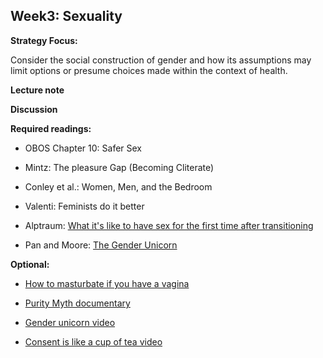 ## Week3: Sexuality

**Strategy Focus:**

Consider the social construction of gender and how its assumptions may limit options or presume choices made within the context of health.



**Lecture note**

**Discussion**

**Required readings:**

- OBOS Chapter 10: Safer Sex

- Mintz: The pleasure Gap (Becoming Cliterate)

- Conley et al.: Women, Men, and the Bedroom

- Valenti: Feminists do it better

- Alptraum: [What it's like to have sex for the first time after transitioning](https://www.them.us/story/sex-after-transitioning)

- Pan and Moore: [The Gender Unicorn](http://www.transstudent.org/gender/)

  

**Optional:**

- [How to masturbate if you have a vagina](http://www.teenvogue.com/story/how-to-masturbate-if-you-have-a-vagina)

- [Purity Myth documentary](https://umich.kanopy.com/video/purity-myth)

- [Gender unicorn video](https://www.youtube.com/watch?v=YPNCzXYy2CE)

- [Consent is like a cup of tea video](https://youtu.be/oQbei5JGiT8)
